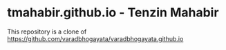 # tmahabir.github.io - Tenzin Mahabir

This repository is a clone of https://github.com/varadbhogayata/varadbhogayata.github.io